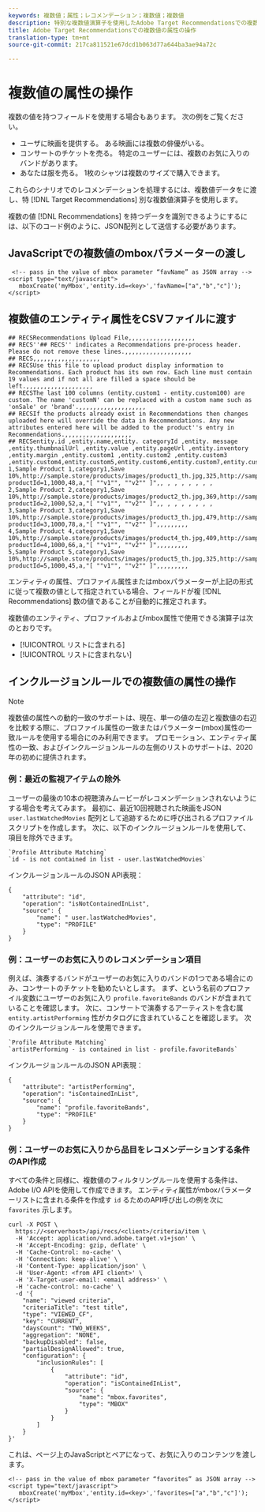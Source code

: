 ```yaml
---
keywords: 複数値；属性；レコメンデーション；複数値；複数値
description: 特別な複数値演算子を使用したAdobe Target Recommendationsでの複数値フィールドの操作に関する情報です。
title: Adobe Target Recommendationsでの複数値の属性の操作
translation-type: tm+mt
source-git-commit: 217ca811521e67dcd1b063d77a644ba3ae94a72c

---
```



# 複数値の属性の操作

複数の値を持つフィールドを使用する場合もあります。 次の例をご覧ください。

* ユーザに映画を提供する。 ある映画には複数の俳優がいる。
* コンサートのチケットを売る。 特定のユーザーには、複数のお気に入りのバンドがあります。
* あなたは服を売る。 1枚のシャツは複数のサイズで購入できます。

これらのシナリオでのレコメンデーションを処理するには、複数値データをに渡し、特 [!DNL Target Recommendations] 別な複数値演算子を使用します。

複数の値 [!DNL Recommendations] を持つデータを識別できるようにするには、以下のコード例のように、JSON配列として送信する必要があります。

## JavaScriptでの複数値のmboxパラメーターの渡し

```
 <!-- pass in the value of mbox parameter “favName” as JSON array -->
<script type="text/javascript">
   mboxCreate('myMbox','entity.id=<key>','favName=["a","b","c"]');
</script>
```

## 複数値のエンティティ属性をCSVファイルに渡す

```
## RECSRecommendations Upload File,,,,,,,,,,,,,,,,,,,
## RECS''## RECS'' indicates a Recommendations pre-process header. Please do not remove these lines.,,,,,,,,,,,,,,,,,,,
## RECS,,,,,,,,,,,,,,,,,,,
## RECSUse this file to upload product display information to Recommendations. Each product has its own row. Each line must contain 19 values and if not all are filled a space should be left.,,,,,,,,,,,,,,,,,,,
## RECSThe last 100 columns (entity.custom1 - entity.custom100) are custom. The name 'customN' can be replaced with a custom name such as 'onSale' or 'brand'.,,,,,,,,,,,,,,,,,,,
## RECSIf the products already exist in Recommendations then changes uploaded here will override the data in Recommendations. Any new attributes entered here will be added to the product''s entry in Recommendations.,,,,,,,,,,,,,,,,,,,
## RECSentity.id ,entity.name,entity. categoryId ,entity. message ,entity.thumbnailUrl ,entity.value ,entity.pageUrl ,entity.inventory ,entity.margin ,entity.custom1 ,entity.custom2 ,entity.custom3 ,entity.custom4,entity.custom5,entity.custom6,entity.custom7,entity.custom8,entity.custom9,entity.custom10,
1,Sample Product 1,category1,Save 10%,http://sample.store/products/images/product1_th.jpg,325,http://sample.store/products/product_detail.jsp?productId=1,1000,48,a,"[ ""v1"", ""v2"" ]",, , , , , , , ,
2,Sample Product 2,category1,Save 10%,http://sample.store/products/images/product2_th.jpg,369,http://sample.store/products/product_detail.jsp?productId=2,1000,52,a,"[ ""v1"", ""v2"" ]",, , , , , , , ,
3,Sample Product 3,category1,Save 10%,http://sample.store/products/images/product3_th.jpg,479,http://sample.store/products/product_detail.jsp?productId=3,1000,78,a,"[ ""v1"", ""v2"" ]",,,,,,,,,
4,Sample Product 4,category1,Save 10%,http://sample.store/products/images/product4_th.jpg,409,http://sample.store/products/product_detail.jsp?productId=4,1000,66,a,"[ ""v1"", ""v2"" ]",,,,,,,,,
5,Sample Product 5,category1,Save 10%,http://sample.store/products/images/product5_th.jpg,325,http://sample.store/products/product_detail.jsp?productId=5,1000,45,a,"[ ""v1"", ""v2"" ]",,,,,,,,, 
```

エンティティの属性、プロファイル属性またはmboxパラメーターが上記の形式に従って複数の値として指定されている場合、フィールドが複 [!DNL Recommendations] 数の値であることが自動的に推定されます。

複数値のエンティティ、プロファイルおよびmbox属性で使用できる演算子は次のとおりです。

* [!UICONTROL リストに含まれる]
* [!UICONTROL リストに含まれない]

## インクルージョンルールでの複数値の属性の操作

>[!NOTE]
>
>複数値の属性への動的一致のサポートは、現在、単一の値の左辺と複数値の右辺を比較する際に、プロファイル属性の一致またはパラメーター(mbox)属性の一致ルールを使用する場合にのみ利用できます。 プロモーション、エンティティ属性の一致、およびインクルージョンルールの左側のリストのサポートは、2020年の初めに提供されます。


### 例：最近の監視アイテムの除外

ユーザーの最後の10本の視聴済みムービーがレコメンデーションされないようにする場合を考えてみます。 最初に、最近10回視聴された映画をJSON `user.lastWatchedMovies` 配列として追跡するために呼び出されるプロファイルスクリプトを作成します。 次に、以下のインクルージョンルールを使用して、項目を除外できます。

```
`Profile Attribute Matching`
`id - is not contained in list - user.lastWatchedMovies`
```

インクルージョンルールのJSON API表現：

```
{
    "attribute": "id",
    "operation": "isNotContainedInList",
    "source": {
        "name": " user.lastWatchedMovies",
        "type": "PROFILE"
    }
} 
```

### 例：ユーザーのお気に入りのレコメンデーション項目

例えば、演奏するバンドがユーザーのお気に入りのバンドの1つである場合にのみ、コンサートのチケットを勧めたいとします。 まず、という名前のプロファイル変数にユーザーのお気に入り `profile.favoriteBands` のバンドが含まれていることを確認します。 次に、コンサートで演奏するアーティストを含む属 `entity.artistPerforming` 性がカタログに含まれていることを確認します。 次のインクルージョンルールを使用できます。

```
`Profile Attribute Matching`
`artistPerforming - is contained in list - profile.favoriteBands`
```

インクルージョンルールのJSON API表現：

```
{
    "attribute": "artistPerforming",
    "operation": "isContainedInList",
    "source": {
        "name": "profile.favoriteBands",
        "type": "PROFILE"
    }
}
```

### 例：ユーザーのお気に入りから品目をレコメンデーションする条件のAPI作成

すべての条件と同様に、複数値のフィルタリングルールを使用する条件は、Adobe I/O APIを使用して作成できます。 エンティティ属性がmboxパラメーターリストに含まれる条件を作成す `id` るためのAPI呼び出しの例を次に `favorites` 示します。

```
curl -X POST \
  https://<serverhost>/api/recs/<client>/criteria/item \
  -H 'Accept: application/vnd.adobe.target.v1+json' \
  -H 'Accept-Encoding: gzip, deflate' \
  -H 'Cache-Control: no-cache' \
  -H 'Connection: keep-alive' \
  -H 'Content-Type: application/json' \
  -H 'User-Agent: <from API client>' \
  -H 'X-Target-user-email: <email address>' \
  -H 'cache-control: no-cache' \
  -d '{
    "name": "viewed criteria",
    "criteriaTitle": "test title",
    "type": "VIEWED_CF",
    "key": "CURRENT",
    "daysCount": "TWO_WEEKS",
    "aggregation": "NONE",
    "backupDisabled": false,
    "partialDesignAllowed": true,
    "configuration": {
        "inclusionRules": [
            {
                "attribute": "id",
                "operation": "isContainedInList",
                "source": {
                    "name": "mbox.favorites",
                    "type": "MBOX"
                }
            }
        ]
    }
}'
```

これは、ページ上のJavaScriptとペアになって、お気に入りのコンテンツを渡します。

```
<!-- pass in the value of mbox parameter “favorites” as JSON array -->
<script type="text/javascript">
   mboxCreate('myMbox','entity.id=<key>','favorites=["a","b","c"]');
</script>
```
